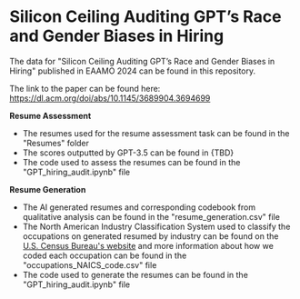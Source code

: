 # Silicon Ceiling Auditing GPT’s Race and Gender Biases in Hiring

The data for "Silicon Ceiling Auditing GPT’s Race and Gender Biases in Hiring" published in EAAMO 2024 can be found in this repository. 

The link to the paper can be found here: https://dl.acm.org/doi/abs/10.1145/3689904.3694699

**Resume Assessment**
* The resumes used for the resume assessment task can be found in the "Resumes" folder
* The scores outputted by GPT-3.5 can be found in {TBD}
* The code used to assess the resumes can be found in the "GPT_hiring_audit.ipynb" file

**Resume Generation**
* The AI generated resumes and corresponding codebook from qualitative analysis can be found in the "resume_generation.csv" file
* The North American Industry Classification System used to classify the occupations on generated resumed by industry can be found on the [U.S. Census Bureau's website](https://www.census.gov/naics/?58967?yearbck=2022) and more information about how we coded each occupation can be found in the "occupations_NAICS_code.csv" file
* The code used to generate the resumes can be found in the "GPT_hiring_audit.ipynb" file
